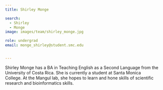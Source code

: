 ```yaml
---
title: Shirley Monge

search:
  - Shirley
  - Monge
image: images/team/shirley_monge.jpg

role: undergrad
email: monge_shirley@student.smc.edu


---
```


Shirley Monge has a BA in Teaching English as a Second Language from the University of Costa Rica.  She is currently a student at Santa Monica College. At the Mangul lab, she hopes to learn and hone skills of scientific research and bioinformatics skills.
